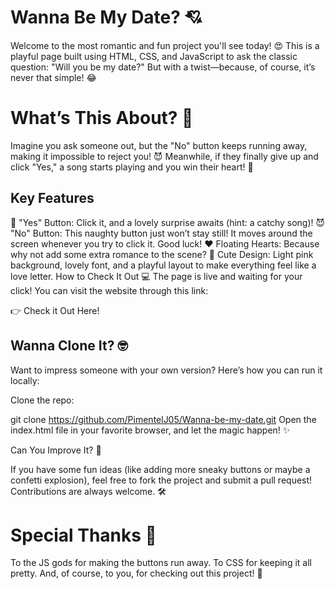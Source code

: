 # Wanna Be My Date? 💘

Welcome to the most romantic and fun project you'll see today! 😍 This is a playful page built using HTML, CSS, and JavaScript to ask the classic question: "Will you be my date?" But with a twist—because, of course, it’s never that simple! 😂

# What’s This About? 🤔

Imagine you ask someone out, but the "No" button keeps running away, making it impossible to reject you! 😈 Meanwhile, if they finally give up and click "Yes," a song starts playing and you win their heart! 💖

## Key Features

💖 "Yes" Button: Click it, and a lovely surprise awaits (hint: a catchy song)!
😈 "No" Button: This naughty button just won’t stay still! It moves around the screen whenever you try to click it. Good luck!
❤️ Floating Hearts: Because why not add some extra romance to the scene?
🎨 Cute Design: Light pink background, lovely font, and a playful layout to make everything feel like a love letter.
How to Check It Out 💻
The page is live and waiting for your click! You can visit the website through this link:

👉 Check it Out Here!

## Wanna Clone It? 🤓

Want to impress someone with your own version? Here’s how you can run it locally:

Clone the repo:

git clone https://github.com/PimentelJ05/Wanna-be-my-date.git
Open the index.html file in your favorite browser, and let the magic happen! ✨

Can You Improve It? 🔧

If you have some fun ideas (like adding more sneaky buttons or maybe a confetti explosion), feel free to fork the project and submit a pull request! Contributions are always welcome. 🛠️

# Special Thanks 💌

To the JS gods for making the buttons run away.
To CSS for keeping it all pretty.
And, of course, to you, for checking out this project! 🙏
